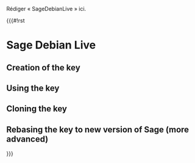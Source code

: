 Rédiger « SageDebianLive » ici.

{{{#!rst

Sage Debian Live
================

Creation of the key
-------------------

Using the key
-------------

Cloning the key
---------------

Rebasing the key to new version of Sage (more advanced)
-------------------------------------------------------

}}}
